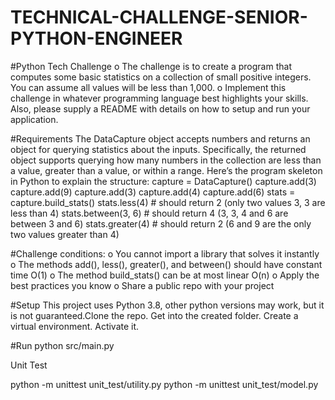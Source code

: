 # TECHNICAL-CHALLENGE-SENIOR-PYTHON-ENGINEER

#Python Tech Challenge
o The challenge is to create a program that computes some
basic statistics on a collection of small positive integers. You
can assume all values will be less than 1,000.
o Implement this challenge in whatever programming language
best highlights your skills. Also, please supply a README with
details on how to setup and run your application.

#Requirements
The DataCapture object accepts numbers and returns an object for querying
statistics about the inputs. Specifically, the returned object supports
querying how many numbers in the collection are less than a value, greater
than a value, or within a range.
Here’s the program skeleton in Python to explain the structure:
capture = DataCapture()
capture.add(3)
capture.add(9)
capture.add(3)
capture.add(4)
capture.add(6)
stats = capture.build_stats()
stats.less(4) # should return 2 (only two values 3, 3 are less than 4)
stats.between(3, 6) # should return 4 (3, 3, 4 and 6 are between 3 and 6)
stats.greater(4) # should return 2 (6 and 9 are the only two values greater
than 4)

#Challenge conditions:
o You cannot import a library that solves it instantly
o The methods add(), less(), greater(), and between() should have
constant time O(1)
o The method build_stats() can be at most linear O(n)
o Apply the best practices you know
o Share a public repo with your project

#Setup
This project uses Python 3.8, other python versions may work, but it is not guaranteed.Clone the repo.
Get into the created folder.
Create a virtual environment.
Activate it.

#Run
python src/main.py

Unit Test

python -m unittest unit_test/utility.py 
python -m unittest unit_test/model.py 



